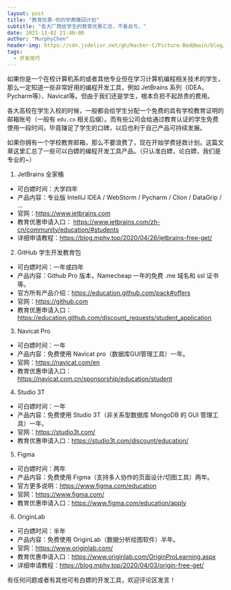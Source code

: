 ```yaml
---
layout: post
title: "教育优惠·你的学费赚回计划"
subtitle: "各大厂商给学生的教育优惠汇总，不看血亏。"
date: 2021-11-02 21:40:00
author: "MurphyChen"
header-img: https://cdn.jsdelivr.net/gh/Hacker-C/Picture-Bed@main/blog/blog1.5hu44c7gnnc0.png
tags:
  - 开发技巧
---
```


如果你是一个在校计算机系的或者其他专业但在学习计算机编程相关技术的学生，那么一定知道一些非常好用的编程开发工具，例如 JetBrains 系列（IDEA，Pycharm等）、Navicat等。但由于我们还是学生，根本负担不起昂贵的费用。

各大高校在学生入校的时候，一般都会给学生分配一个免费的具有学校教育证明的邮箱账号（一般有 `edu.cn` 相关后缀）。而有些公司会给通过教育认证的学生免费使用一段时间，毕竟赚足了学生的口碑，以后也利于自己产品可持续发展。

如果你拥有一个学校教育邮箱，那么不要浪费了，现在开始学费拯救计划。这篇文章这里汇总了一些可以白嫖的编程开发工具产品。（只认准白嫖，论白嫖，我们是专业的~）

1. JetBrains 全家桶
  - 可白嫖时间：大学四年
  - 产品内容：专业版 IntelliJ IDEA / WebStorm / Pycharm / Clion / DataGrip / ...
  - 官网：<a href="https://www.jetbrains.com" target="_blank">https://www.jetbrains.com</a>
  - 教育优惠申请入口：
  <a href="https://www.jetbrains.com/zh-cn/community/education/#students" target="_blank">https://www.jetbrains.com/zh-cn/community/education/#students</a>
  - 详细申请教程：<a href="https://blog.mphy.top/2020/04/26/jetbrains-free-get/" target="_blank">https://blog.mphy.top/2020/04/26/jetbrains-free-get/</a>
  

2. GitHub 学生开发教育包
  - 可白嫖时间：一年或四年
  - 产品内容：Github Pro 版本，Namecheap 一年的免费 .me 域名和 ssl 证书等。
  - 官方所有产品介绍：<a href="https://education.github.com/pack#offers" target="_blank">https://education.github.com/pack#offers</a>
  - 官网：<a href="https://github.com" target="_blank">https://github.com</a>
  - 教育优惠申请入口：<a href="https://education.github.com/discount_requests/student_application" target="_blank">https://education.github.com/discount_requests/student_application</a>

3. Navicat Pro
  - 可白嫖时间：一年
  - 产品内容：免费使用 Navicat pro（数据库GUI管理工具）一年。
  - 官网：<a href="https://navicat.com/en" target="_blank">https://navicat.com/en</a>
  - 教育优惠申请入口：<a href="https://navicat.com.cn/sponsorship/education/student" target="_blank">https://navicat.com.cn/sponsorship/education/student</a>

4. Studio 3T
  - 可白嫖时间：一年
  - 产品内容：免费使用 Studio 3T（非关系型数据库 MongoDB 的 GUI 管理工具）一年。
  - 官网：<a href="https://studio3t.com/" target="_blank">https://studio3t.com/</a>
  - 教育优惠申请入口：<a href="https://studio3t.com/discount/education/" target="_blank">https://studio3t.com/discount/education/</a>

5. Figma
  - 可白嫖时间：两年
  - 产品内容：免费使用 Figma（支持多人协作的页面设计/切图工具）两年。
  - 官方更多说明：<a href="https://www.figma.com/education" target="_blank">https://www.figma.com/education</a>
  - 官网：<a href="https://www.figma.com/" target="_blank">https://www.figma.com/</a>
  - 教育优惠申请入口：<a href="https://www.figma.com/education/apply" target="_blank">https://www.figma.com/education/apply</a>

6. OriginLab
  - 可白嫖时间：半年
  - 产品内容：免费使用 OriginLab（数据分析绘图软件）半年。
  - 官网：<a href="https://www.originlab.com/" target="_blank">https://www.originlab.com/</a>
  - 教育优惠申请入口：<a href="https://www.originlab.com/OriginProLearning.aspx" target="_blank">https://www.originlab.com/OriginProLearning.aspx</a>
  - 详细申请教程：<a href="https://blog.mphy.top/2020/04/03/origin-free-get/" target="_blank">https://blog.mphy.top/2020/04/03/origin-free-get/</a>

有任何问题或者有其他可有白嫖的开发工具，欢迎评论区发言！